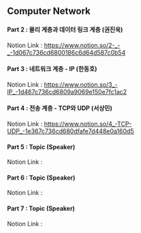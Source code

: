 ## Computer Network
#### Part 2 : 물리 계층과 데이터 링크 계층 (권진욱)
Notion Link : https://www.notion.so/2-_-_-1d067c736cd6800186c6d64d587c0b54
#### Part 3 : 네트워크 계층 - IP (한동호)
Notion Link : https://www.notion.so/3_-IP_-1d467c736cd6809a9069e150e7fc1ac2
#### Part 4 : 전송 계층 - TCP와 UDP (서상민)
Notion Link : https://www.notion.so/4_-TCP-UDP_-1e367c736cd680dfafe7d448e0a160d5
#### Part 5 : Topic (Speaker)
Notion Link : 
#### Part 6 : Topic (Speaker)
Notion Link : 
#### Part 7 : Topic (Speaker)
Notion Link : 
